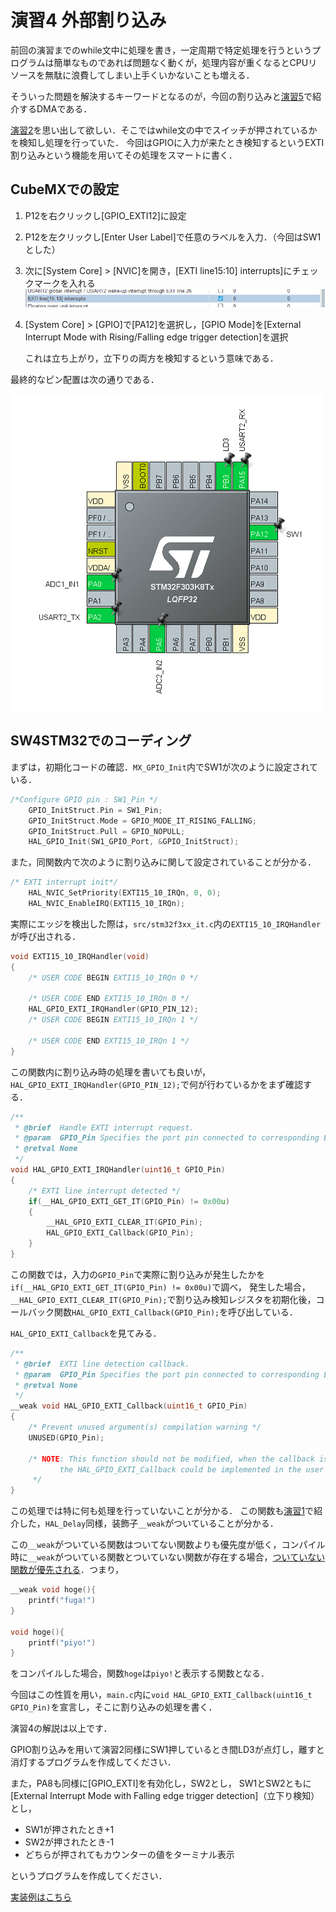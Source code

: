 # 演習4 外部割り込み

前回の演習までのwhile文中に処理を書き，一定周期で特定処理を行うというプログラムは簡単なものであれば問題なく動くが，処理内容が重くなるとCPUリソースを無駄に浪費してしまい上手くいかないことも増える．

そういった問題を解決するキーワードとなるのが，今回の割り込みと[演習5](../lec05)で紹介するDMAである．

[演習2](../lec02)を思い出して欲しい．そこではwhile文の中でスイッチが押されているかを検知し処理を行っていた．
今回はGPIOに入力が来たとき検知するというEXTI割り込みという機能を用いてその処理をスマートに書く．

## CubeMXでの設定

1. P12を右クリックし[GPIO_EXTI12]に設定
2. P12を左クリックし[Enter User Label]で任意のラベルを入力．（今回はSW1とした）
3. 次に[System Core] > [NVIC]を開き，[EXTI line15:10] interrupts]にチェックマークを入れる
![exti_on](./img/EXTI_ON.png)
1. [System Core] > [GPIO]で[PA12]を選択し，[GPIO Mode]を[External Interrupt Mode with Rising/Falling edge trigger detection]を選択
   
   これは立ち上がり，立下りの両方を検知するという意味である．

最終的なピン配置は次の通りである．

![ピン配置](./img/pin_assign.png)

## SW4STM32でのコーディング

まずは，初期化コードの確認．```MX_GPIO_Init```内でSW1が次のように設定されている．

```c
/*Configure GPIO pin : SW1_Pin */
	GPIO_InitStruct.Pin = SW1_Pin;
	GPIO_InitStruct.Mode = GPIO_MODE_IT_RISING_FALLING;
	GPIO_InitStruct.Pull = GPIO_NOPULL;
	HAL_GPIO_Init(SW1_GPIO_Port, &GPIO_InitStruct);
```

また，同関数内で次のように割り込みに関して設定されていることが分かる．
```c
/* EXTI interrupt init*/
    HAL_NVIC_SetPriority(EXTI15_10_IRQn, 0, 0);
    HAL_NVIC_EnableIRQ(EXTI15_10_IRQn);
```

実際にエッジを検出した際は，```src/stm32f3xx_it.c```内の```EXTI15_10_IRQHandler```が呼び出される．

```c
void EXTI15_10_IRQHandler(void)
{
	/* USER CODE BEGIN EXTI15_10_IRQn 0 */

	/* USER CODE END EXTI15_10_IRQn 0 */
	HAL_GPIO_EXTI_IRQHandler(GPIO_PIN_12);
	/* USER CODE BEGIN EXTI15_10_IRQn 1 */

	/* USER CODE END EXTI15_10_IRQn 1 */
}
```

この関数内に割り込み時の処理を書いても良いが，```HAL_GPIO_EXTI_IRQHandler(GPIO_PIN_12);```で何が行わているかをまず確認する．

```c
/**
 * @brief  Handle EXTI interrupt request.
 * @param  GPIO_Pin Specifies the port pin connected to corresponding EXTI line.
 * @retval None
 */
void HAL_GPIO_EXTI_IRQHandler(uint16_t GPIO_Pin)
{
	/* EXTI line interrupt detected */
	if(__HAL_GPIO_EXTI_GET_IT(GPIO_Pin) != 0x00u)
	{
		__HAL_GPIO_EXTI_CLEAR_IT(GPIO_Pin);
		HAL_GPIO_EXTI_Callback(GPIO_Pin);
	}
}
```

この関数では，入力の```GPIO_Pin```で実際に割り込みが発生したかを```if(__HAL_GPIO_EXTI_GET_IT(GPIO_Pin) != 0x00u)```で調べ，
発生した場合，```__HAL_GPIO_EXTI_CLEAR_IT(GPIO_Pin);```で割り込み検知レジスタを初期化後，コールバック関数```HAL_GPIO_EXTI_Callback(GPIO_Pin);```を呼び出している．

```HAL_GPIO_EXTI_Callback```を見てみる．

```c
/**
 * @brief  EXTI line detection callback.
 * @param  GPIO_Pin Specifies the port pin connected to corresponding EXTI line.
 * @retval None
 */
__weak void HAL_GPIO_EXTI_Callback(uint16_t GPIO_Pin)
{
	/* Prevent unused argument(s) compilation warning */
	UNUSED(GPIO_Pin);

	/* NOTE: This function should not be modified, when the callback is needed,
           the HAL_GPIO_EXTI_Callback could be implemented in the user file
	 */
}
```

この処理では特に何も処理を行っていないことが分かる．
この関数も[演習1](../lec01)で紹介した，```HAL_Delay```同様，装飾子```__weak```がついていることが分かる．

この```__weak```がついている関数はついてない関数よりも優先度が低く，コンパイル時に```__weak```がついている関数とついていない関数が存在する場合，<u>ついていない関数が優先される</u>．つまり，

```c
__weak void hoge(){
    printf("fuga!")
}

void hoge(){
    printf("piyo!")
}
```

をコンパイルした場合，関数```hoge```は```piyo!```と表示する関数となる．

今回はこの性質を用い，```main.c```内に```void HAL_GPIO_EXTI_Callback(uint16_t GPIO_Pin)```を宣言し，そこに割り込みの処理を書く．

演習4の解説は以上です．

GPIO割り込みを用いて演習2同様にSW1押しているとき間LD3が点灯し，離すと消灯するプログラムを作成してください．

また，PA8も同様に[GPIO_EXTI]を有効化し，SW2とし，
SW1とSW2ともに[External Interrupt Mode with Falling edge trigger detection]（立下り検知）とし，

- SW1が押されたとき+1
- SW2が押されたとき-1
- どちらが押されてもカウンターの値をターミナル表示

というプログラムを作成してください．

[実装例はこちら](./main.c)